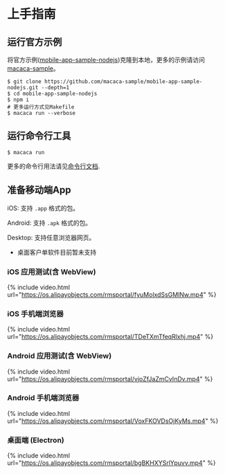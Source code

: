 # 上手指南

## 运行官方示例

将官方示例([mobile-app-sample-nodejs](//github.com/macaca-sample/mobile-app-sample-nodejs))克隆到本地，更多的示例请访问[macaca-sample](//github.com/macaca-sample)。

```shell
$ git clone https://github.com/macaca-sample/mobile-app-sample-nodejs.git --depth=1
$ cd mobile-app-sample-nodejs
$ npm i
# 更多运行方式见Makefile
$ macaca run --verbose
```

## 运行命令行工具

```shell
$ macaca run
```

更多的命令行用法请见[命令行文档](./cli-usage.html).

## 准备移动端App

iOS: 支持 `.app` 格式的包。

Android: 支持 `.apk` 格式的包。

Desktop: 支持任意浏览器网页。

* 桌面客户单软件目前暂未支持

### iOS 应用测试(含 WebView)

{% include video.html url="https://os.alipayobjects.com/rmsportal/fyuMolxdSsGMlNw.mp4" %}

### iOS 手机端浏览器

{% include video.html url="https://os.alipayobjects.com/rmsportal/TDeTXmTfeqRlxhj.mp4" %}

### Android 应用测试(含 WebView)

{% include video.html url="https://os.alipayobjects.com/rmsportal/vjoZfJaZmCvInDv.mp4" %}

### Android 手机端浏览器

{% include video.html url="https://os.alipayobjects.com/rmsportal/VoxFKOVDsOjKyMs.mp4" %}

### 桌面端 (Electron)

{% include video.html url="https://os.alipayobjects.com/rmsportal/bgBKHXYSrlYpuvv.mp4" %}
